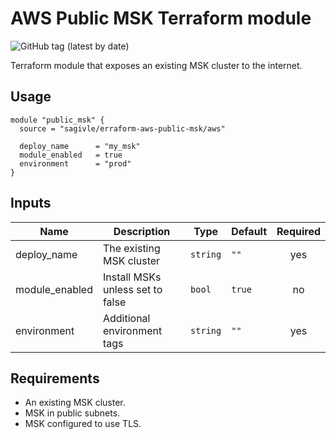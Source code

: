 # AWS Public MSK Terraform module

![GitHub tag (latest by date)](https://img.shields.io/github/v/tag/sagivle/erraform-aws-public-msk)


Terraform module that exposes an existing MSK cluster to the internet.

## Usage

```hcl
module "public_msk" {
  source = "sagivle/erraform-aws-public-msk/aws"

  deploy_name      = "my_msk"
  module_enabled   = true
  environment      = "prod"
}
```

## Inputs

| Name | Description | Type | Default | Required |
|------|-------------|------|---------|:--------:|
| deploy\_name | The existing MSK cluster | `string` | `""` | yes |
| module\_enabled | Install MSKs unless set to false | `bool` | `true` | no |
| environment | Additional environment tags | `string` | `""` | yes |

## Requirements

- An existing MSK cluster.
- MSK in public subnets.
- MSK configured to use TLS.
